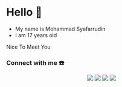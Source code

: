 # Hello 👋
- My name is Mohammad Syafarrudin
- I am 17 years old

Nice To Meet You

### Connect with me ☎️
<div align="center">
<a href="https://www.facebook.com/udin.aryansah.7" target="_blank"><img src="https://img.shields.io/badge/Facebook-000000?&style=for-the-badge&logo=facebook&logoColor=white"></a>
<a href="https://github.com/udeannn" target="_blank"><img src="https://img.shields.io/badge/GitHub-000000?&style=for-the-badge&logo=github&logoColor=white"></a>  
<a href="https://t.me/Udean123" target="_blank"><img src="https://img.shields.io/badge/Telegram-000000?&style=for-the-badge&logo=telegram&logoColor=white"></a>  
<a href="https://www.instagram.com/udin_aryansah_123/" target="_blank"><img src="https://img.shields.io/badge/Instagram-000000?style=for-the-badge&logo=instagram&logoColor=white"></a>  
 </div>

<!--
**udeannn/udeannn** is a ✨ _special_ ✨ repository because its `README.md` (this file) appears on your GitHub profile.

Here are some ideas to get you started:

- 🔭 I’m currently working on ...
- 🌱 I’m currently learning ...
- 👯 I’m looking to collaborate on ...
- 🤔 I’m looking for help with ...
- 💬 Ask me about ...
- 📫 How to reach me: ...
- 😄 Pronouns: ...
- ⚡ Fun fact: ...
-->
